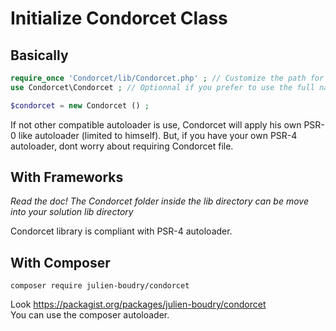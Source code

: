 # Initialize Condorcet Class

## Basically
```php
require_once 'Condorcet/lib/Condorcet.php' ; // Customize the path for your use.
use Condorcet\Condorcet ; // Optionnal if you prefer to use the full namespace length

$condorcet = new Condorcet () ;
```

If not other compatible autoloader is use, Condorcet will apply his own PSR-0 like autoloader (limited to himself). But, if you have your own PSR-4 autoloader, dont worry about requiring Condorcet file.

## With Frameworks
*Read the doc! The Condorcet folder inside the lib directory can be move into your solution lib directory*

Condorcet library is compliant with PSR-4 autoloader.

## With Composer
`composer require julien-boudry/condorcet`    

Look https://packagist.org/packages/julien-boudry/condorcet    
You can use the composer autoloader.